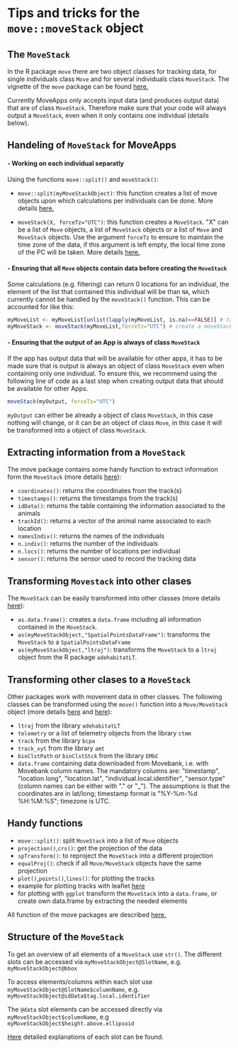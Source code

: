 # Tips and tricks for the `move::moveStack` object


## The `MoveStack`
In the R package `move` there are two object classes for tracking data, for single individuals class `Move` and for several individuals class `MoveStack`. The vignette of the `move` package can be found [here.](https://bartk.gitlab.io/move/articles/move.html)

Currently MoveApps only accepts input data (and produces output data) that are of class `MoveStack`. Therefore make sure that your code will always output a `MoveStack`, even when it only contains one individual (details below).


## Handeling of `MoveStack` for MoveApps
#### - Working on each individual separatly
Using the functions `move::split()` and `moveStack()`:

- `move::split(myMoveStackObject)`: this function creates a list of move objects upon which calculations per individuals can be done. More details [here.](https://bartk.gitlab.io/move/reference/split.html)

- `moveStack(X, forceTz="UTC")`: this function creates a `MoveStack`. "X" can be a list of `Move` objects, a list of `MoveStack` objects or a list of `Move` and `MoveStack` objects. Use the argument `forceTz` to ensure to maintain the time zone of the data, if this argument is left empty, the local time zone of the PC will be taken. More details [here.](https://bartk.gitlab.io/move/reference/moveStack.html)

#### - Ensuring that all `Move` objects contain data before creating the `MoveStack` 
Some calculations (e.g. filtering) can return 0 locations for an individual, the element of the list that contained this individual will be than `NA`, which currently cannot be handled by the `moveStack()` function. This can be accounted for like this:

```r
myMoveList <- myMoveList[unlist(lapply(myMoveList, is.na)==FALSE)] # take out NA animals
myMoveStack <- moveStack(myMoveList,forceTz="UTC") # create a moveStack
```

#### - Ensuring that the output of an App is always of class `MoveStack` 
If the app has output data that will be available for other apps, it has to be made sure that is output is always an object of class `MoveStack` even when containing only one individual. To ensure this, we recommend using the following line of code as a last step when creating output data that should be available for other Apps.

```r
moveStack(myOutput, forceTz="UTC")
```

`myOutput` can either be already a object of class `MoveStack`, in this case nothing will change, or it can be an object of class `Move`, in this case it will be transformed into a object of class `MoveStack`.


## Extracting information from a `MoveStack`
The move package contains some handy function to extract information form the `MoveStack` (more details [here](https://bartk.gitlab.io/move/articles/move.html#extracting-information-from-move-objects)):

- `coordinates()`: returns the coordinates from the track(s)
- `timestamps()`: returns the timestamps from the track(s)
- `idData()`: returns the table containing the information associated to the animals
- `trackId()`: returns a vector of the animal name associated to each location
- `namesIndiv()`: returns the names of the individuals
- `n.indiv()`: returns the number of the individuals
- `n.locs()`: returns the number of locations per individual
- `sensor()`: returns the sensor used to record the tracking data


## Transforming `Movestack` into other clases
The `MoveStack` can be easily transformed into other classes (more details [here](https://bartk.gitlab.io/move/articles/move.html#storing-loading-and-exporting-move-objects)):

- `as.data.frame()`: creates a `data.frame` including all information contained in the `MoveStack`.
- `as(myMoveStackObject,"SpatialPointsDataFrame")`: transforms the `MoveStack` to a `SpatialPointsDataFrame`
- `as(myMoveStackObject,"ltraj")`: transforms the `MoveStack` to a `ltraj` object from the R package `adehabitatLT`.


## Transforming other clases to a `MoveStack`
Other packages work with movement data in other classes. The following classes can be transformed using the `move()` function into a `Move/MoveStack` object (more details [here](https://bartk.gitlab.io/move/reference/move.html) and [here](https://bartk.gitlab.io/move/articles/move.html#import-movement-objects-of-other-packages)):

- `ltraj` from the library `adehabitatLT`
- `telemetry` or a list of telemetry objects from the library `ctmm`
- `track` from the library `bcpa`
- `track_xyt` from the library `amt`
- `binClstPath` or `binClstStck` from the library `EMbC`
- `data.frame` containing data downloaded from Movebank, i.e. with Movebank column names. The mandatory columns are: "timestamp", "location.long", "location.lat", "individual.local.identifier", "sensor.type" (column names can be either with "." or "_"). The assumptions is that the coordinates are in lat/long; timestamp format is \"%Y-%m-%d %H:%M:%S\"; timezone is UTC. 


## Handy functions
- `move::split()`: split `MoveStack` into a list of `Move` objects
- `projection()`,`crs()`: get the projection of the data
- `spTransform()`: to reproject the `MoveStack` into a different projection
- `equalProj()`: check if all `Move/MoveStack` objects have the same projection
- `plot()`,`points()`,`lines()`: for plotting the tracks
- example for plotting tracks with leaflet [here](https://bartk.gitlab.io/move/articles/leafletPlot.html)
- for plotting with `ggplot` transform the `MoveStack` into a `data.frame`, or create own data.frame by extracting the needed elements

All function of the move packages are described [here.](https://bartk.gitlab.io/move/reference/index.html)


## Structure of the `MoveStack`
To get an overview of all elements of a `MoveStack` use `str()`. The different slots can be accessed via `myMoveStackObject@SlotName`, e.g. `myMoveStackObject@bbox`

To access elements/columns within each slot use `myMoveStackObject@SlotName$columnName`, e.g. `myMoveStackObject@idData$tag.local.identifier`

The `@data` slot elements can be accessed directly via `myMoveStackObject$columnName`, e.g `myMoveStackObject$height.above.ellipsoid`

[Here](https://bartk.gitlab.io/move/reference/MoveStack-class.html) detailed explanations of each slot can be found.


